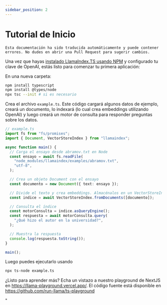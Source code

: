 ```yaml
---
sidebar_position: 2
---
```


# Tutorial de Inicio

`Esta documentación ha sido traducida automáticamente y puede contener errores. No dudes en abrir una Pull Request para sugerir cambios.`

Una vez que hayas [instalado LlamaIndex.TS usando NPM](installation) y configurado tu clave de OpenAI, estás listo para comenzar tu primera aplicación:

En una nueva carpeta:

```bash npm2yarn
npm install typescript
npm install @types/node
npx tsc --init # si es necesario
```

Crea el archivo `example.ts`. Este código cargará algunos datos de ejemplo, creará un documento, lo indexará (lo cual crea embeddings utilizando OpenAI) y luego creará un motor de consulta para responder preguntas sobre los datos.

```ts
// example.ts
import fs from "fs/promises";
import { Document, VectorStoreIndex } from "llamaindex";

async function main() {
  // Carga el ensayo desde abramov.txt en Node
  const ensayo = await fs.readFile(
    "node_modules/llamaindex/examples/abramov.txt",
    "utf-8",
  );

  // Crea un objeto Document con el ensayo
  const documento = new Document({ text: ensayo });

  // Divide el texto y crea embeddings. Almacénalos en un VectorStoreIndex
  const indice = await VectorStoreIndex.fromDocuments([documento]);

  // Consulta el índice
  const motorConsulta = indice.asQueryEngine();
  const respuesta = await motorConsulta.query(
    "¿Qué hizo el autor en la universidad?",
  );

  // Muestra la respuesta
  console.log(respuesta.toString());
}

main();
```

Luego puedes ejecutarlo usando

```bash
npx ts-node example.ts
```

¿Listo para aprender más? Echa un vistazo a nuestro playground de NextJS en https://llama-playground.vercel.app/. El código fuente está disponible en https://github.com/run-llama/ts-playground

"
